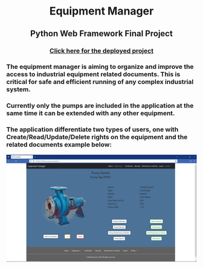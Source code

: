 <h1 align="center">Equipment Manager</h1>
<h2 align="center">Python Web Framework Final Project<br></h2>
<h3 align="center"><a href="https://nikolayx.pythonanywhere.com/">Click here for the deployed project</a></h3>

<h3>The equipment manager is aiming to organize and improve the access to industrial equipment related documents. 
This is critical for safe and efficient running of any complex industrial system.</h3>

<h3>Currently only the pumps are included in the application at the same time it can be extended with any other equipment.</h3>

<h3>The application differentiate two types of users, one with Create/Read/Update/Delete rights on the equipment and the related documents example below:</h3> 
<img src="https://github.com/Nikolay-x/equipment_manager/blob/main/staticfiles/images/engineer_pump_details.jpg">



